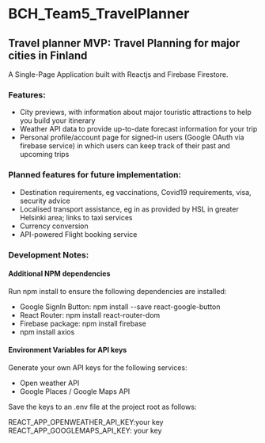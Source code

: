 # BCH_Team5_TravelPlanner
## Travel planner MVP: Travel Planning for major cities in Finland
A Single-Page Application built with Reactjs and Firebase Firestore.

### Features:

* City previews, with information about major touristic attractions to help you build your itinerary
* Weather API data to provide up-to-date forecast information for your trip
* Personal profile/account page for signed-in users (Google OAuth via firebase service) in which users can keep track of their past and upcoming trips


### Planned features for future implementation:

* Destination requirements, eg vaccinations, Covid19 requirements, visa, security advice
* Localised transport assistance, eg in as provided by HSL in greater Helsinki area; links to taxi services
* Currency conversion 
* API-powered Flight booking service 


### Development Notes: 

#### Additional NPM dependencies

Run npm install to ensure the following dependencies are installed:

* Google SignIn Button: npm install --save react-google-button
* React Router: npm install react-router-dom
* Firebase package: npm install firebase
* npm install axios

#### Environment Variables for API keys

Generate your own API keys for the following services:
* Open weather API 
* Google Places / Google Maps API

Save the keys to an .env file at the project root as follows:

REACT_APP_OPENWEATHER_API_KEY:your key
REACT_APP_GOOGLEMAPS_API_KEY: your key




